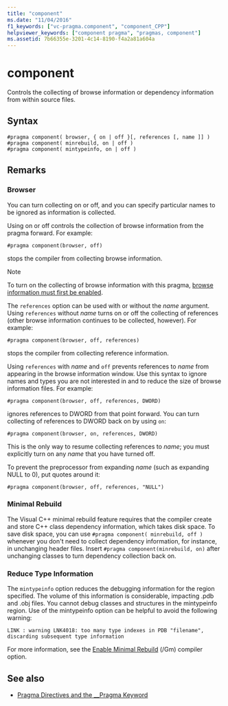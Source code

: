 ```yaml
---
title: "component"
ms.date: "11/04/2016"
f1_keywords: ["vc-pragma.component", "component_CPP"]
helpviewer_keywords: ["component pragma", "pragmas, component"]
ms.assetid: 7b66355e-3201-4c14-8190-f4a2a81a604a
---
```

# component
Controls the collecting of browse information or dependency information from within source files.

## Syntax

```
#pragma component( browser, { on | off }[, references [, name ]] )
#pragma component( minrebuild, on | off )
#pragma component( mintypeinfo, on | off )
```

## Remarks

### Browser

You can turn collecting on or off, and you can specify particular names to be ignored as information is collected.

Using on or off controls the collection of browse information from the pragma forward. For example:

```
#pragma component(browser, off)
```

stops the compiler from collecting browse information.

> [!NOTE]
> To turn on the collecting of browse information with this pragma, [browse information must first be enabled](../build/reference/building-browse-information-files-overview.md).

The `references` option can be used with or without the *name* argument. Using `references` without *name* turns on or off the collecting of references (other browse information continues to be collected, however). For example:

```
#pragma component(browser, off, references)
```

stops the compiler from collecting reference information.

Using `references` with *name* and `off` prevents references to *name* from appearing in the browse information window. Use this syntax to ignore names and types you are not interested in and to reduce the size of browse information files. For example:

```
#pragma component(browser, off, references, DWORD)
```

ignores references to DWORD from that point forward. You can turn collecting of references to DWORD back on by using `on`:

```
#pragma component(browser, on, references, DWORD)
```

This is the only way to resume collecting references to *name*; you must explicitly turn on any *name* that you have turned off.

To prevent the preprocessor from expanding *name* (such as expanding NULL to 0), put quotes around it:

```
#pragma component(browser, off, references, "NULL")
```

### Minimal Rebuild

The Visual C++ minimal rebuild feature requires that the compiler create and store C++ class dependency information, which takes disk space. To save disk space, you can use `#pragma component( minrebuild, off )` whenever you don't need to collect dependency information, for instance, in unchanging header files. Insert `#pragma component(minrebuild, on)` after unchanging classes to turn dependency collection back on.

### Reduce Type Information

The `mintypeinfo` option reduces the debugging information for the region specified. The volume of this information is considerable, impacting .pdb and .obj files. You cannot debug classes and structures in the mintypeinfo region. Use of the mintypeinfo option can be helpful to avoid the following warning:

```
LINK : warning LNK4018: too many type indexes in PDB "filename", discarding subsequent type information
```

For more information, see the [Enable Minimal Rebuild](../build/reference/gm-enable-minimal-rebuild.md) (/Gm) compiler option.

## See also

- [Pragma Directives and the __Pragma Keyword](../preprocessor/pragma-directives-and-the-pragma-keyword.md)
